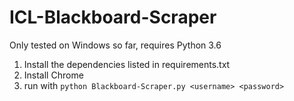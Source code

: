 # ICL-Blackboard-Scraper
Only tested on Windows so far, requires Python 3.6

1. Install the dependencies listed in requirements.txt
2. Install Chrome
3. run with ```python Blackboard-Scraper.py <username> <password>```

